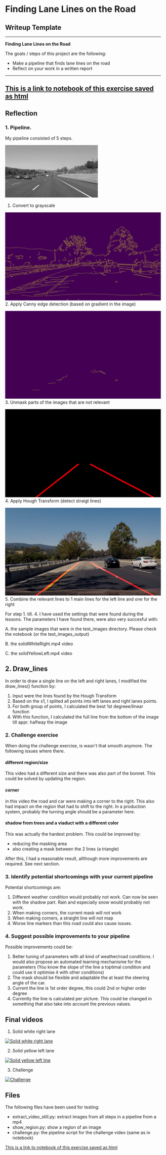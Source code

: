 # **Finding Lane Lines on the Road** 

## Writeup Template

---

**Finding Lane Lines on the Road**

The goals / steps of this project are the following:
* Make a pipeline that finds lane lines on the road
* Reflect on your work in a written report


---
[This is a link to notebook of this exercise saved as html](P1.html)
---

[//]: # (Image References)

[grayscale]: ./examples/grayscale.jpg "Grayscale"
[canny]: ./examples_pipeline/canny.jpg "Canny"
[masked]: ./examples_pipeline/mask.jpg "Masked"
[hough]: ./examples_pipeline/hough.jpg "Hough"
[final]: ./examples_pipeline/final.jpg "Final"

## Reflection

### 1. Pipeline.

My pipeline consisted of 5 steps. 

![grayscale][grayscale]
1. Convert to grayscale

![canny][canny]
2. Apply Canny edge detection (based on gradient in the image)

![masked][masked]
3. Unmask parts of the images that are not relevant

![hough][hough]
4. Apply Hough Transform (detect straigt lines)

![final][final]
5. Combine the relevant lines to 1 main lines for the left line and one for the right

For step 1. till. 4. I have used the settings that were found during the lessons. The parameters I have found there, were also very succesful with:

A. the sample images that were in the test_images directory. Please check the notebook (or the test_images_output)

B. the solidWhiteRight.mp4 video

C. the solidYellowLeft.mp4 video

## 2. Draw_lines
In order to draw a single line on the left and right lanes, I modified the draw_lines() function by:
1. Input were the lines found by the Hough Transform
2. Based on the x1, I splited all points into left lanes and right lanes points.
3. For both group of points, I calculated the best 1st degreee/linear function
4. With this function, I calculated the full line from the bottom of the image till appr. halfway the image

### 2. Challenge exercise

When doing the challenge exercise, is wasn't that smooth anymore. The following issues where there.

#### different region/size

This video had a different size and there was also part of the bonnet. This could be solved by updating the region.

#### corner

in this video the road and car were making a corner to the right. This also had impact on the region that had to shift to the right. In a production system, probably the turning angle should be a parameter here.

#### shadow from trees and a viaduct with a different color

This was actually the hardest problem. This could be improved by:
- reducing the masking area
- also creating a mask between the 2 lines (a triangle)

After this, I had a reasonable result, allthough more improvements are required. See next section.


### 3. Identify potential shortcomings with your current pipeline

Potential shortcomings are:
1. Different weather condition would probably not work. Can now be seen with the shadow part. Rain and especially snow would probably not work.
2. When making corners, the current mask will not work
3. When making corners, a straight line will not map
4. Worse line markers than this road could also cause issues.

### 4. Suggest possible improvements to your pipeline

Possible improvements could be:
1. Better tuning of parameters with all kind of weather/road conditions. I would also propose an automated learning mechanisme for the parameters (You know the slope of the line a toptimal condition and could use it optimise it with other conditions)
2. The mask should be flexible and adaptable the at least the steering angle of the car.
3. Current the line is 1st order degree, this could 2nd or higher order degree
4. Currently the line is calculated per picture. This could be changed in something that also take into account the previous values.

## Final videos

1. Solid white right lane

[![Solid white right lane](https://img.youtube.com/vi/lgqsa1rrIg0/0.jpg)](https://www.youtube.com/watch?v=lgqsa1rrIg0)

2. Solid yellow left lane

[![Solid yellow left line](https://img.youtube.com/vi/5oZ21K6bMeQ/0.jpg)](https://www.youtube.com/watch?v=5oZ21K6bMeQ)

3. Challenge

[![Challenge](https://img.youtube.com/vi/OY0xBk-eSqs/0.jpg)](https://www.youtube.com/watch?v=OY0xBk-eSqs)

## Files

The following files have been used for testing:
- extract_video_still.py: extract images from all steps in a pipeline from a mp4
- show_region.py: show a region of an image
- challenge.py: the pipeline script for the challenge video (same as in notebook)

[This is a link to notebook of this exercise saved as html](P1.html)


